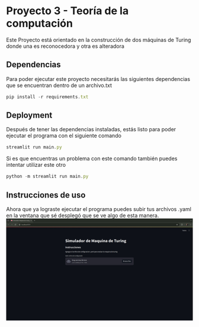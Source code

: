 # Proyecto 3 - Teoría de la computación
Este Proyecto está orientado en la construcción de dos máquinas de Turing donde una es reconocedora y otra es alteradora

## Dependencias 
Para poder ejecutar este proyecto necesitarás las siguientes dependencias que se encuentran dentro de un archivo.txt 

```javascript
pip install -r requirements.txt
```
## Deployment
Después de tener las dependencias instaladas, estás listo para poder ejecutar el programa con el siguiente comando
```javascript
streamlit run main.py
```
Si es que encuentras un problema con este comando también puedes intentar utilizar este otro
```javascript
python -m streamlit run main.py
```

## Instrucciones de uso
Ahora que ya lograste ejecutar el programa puedes subir tus archivos .yaml en la ventana que sé desplegó que se ve algo de esta manera. 
![App Screenshot](Screenshot.png)
